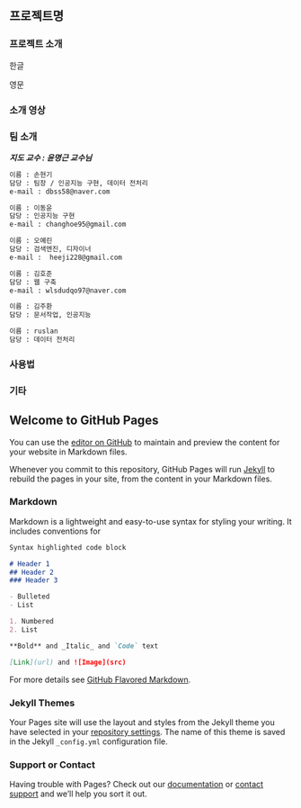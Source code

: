 ## 프로젝트명

### 프로젝트 소개

한글

영문

### 소개 영상

### 팀 소개

**_지도 교수 : 윤명근 교수님_**

```markdown
이름 : 손현기
담당 : 팀장 / 인공지능 구현, 데이터 전처리
e-mail : dbss58@naver.com
```

```markdown
이름 : 이동윤
담당 : 인공지능 구현
e-mail : changhoe95@gmail.com
```

```markdown
이름 : 오예린
담당 : 검색엔진, 디자이너
e-mail :  heeji228@gmail.com
```

```markdown
이름 : 김호준
담당 : 웹 구축
e-mail : wlsdudqo97@naver.com
```

```markdown
이름 : 김주환
담당 : 문서작업, 인공지능
```

```markdown
이름 : ruslan
담당 : 데이터 전처리
```

### 사용법

### 기타

## Welcome to GitHub Pages

You can use the [editor on GitHub](https://github.com/kookmin-sw/cap-template/edit/master/index.md) to maintain and preview the content for your website in Markdown files.

Whenever you commit to this repository, GitHub Pages will run [Jekyll](https://jekyllrb.com/) to rebuild the pages in your site, from the content in your Markdown files.

### Markdown

Markdown is a lightweight and easy-to-use syntax for styling your writing. It includes conventions for

```markdown
Syntax highlighted code block

# Header 1
## Header 2
### Header 3

- Bulleted
- List

1. Numbered
2. List

**Bold** and _Italic_ and `Code` text

[Link](url) and ![Image](src)
```

For more details see [GitHub Flavored Markdown](https://guides.github.com/features/mastering-markdown/).

### Jekyll Themes

Your Pages site will use the layout and styles from the Jekyll theme you have selected in your [repository settings](https://github.com/kookmin-sw/cap-template/settings). The name of this theme is saved in the Jekyll `_config.yml` configuration file.

### Support or Contact

Having trouble with Pages? Check out our [documentation](https://help.github.com/categories/github-pages-basics/) or [contact support](https://github.com/contact) and we’ll help you sort it out.
